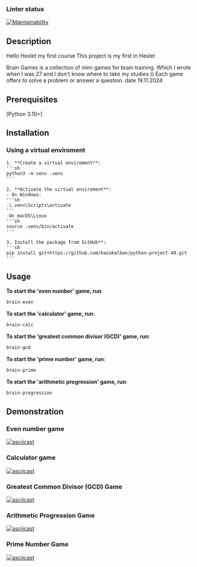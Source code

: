 ### Linter status
[![Maintainability](https://api.codeclimate.com/v1/badges/fb65680623d9149df103/maintainability)](https://codeclimate.com/github/kazakalban/python-project-49/maintainability)

## Description
Hello Hexlet my first course
This project is my first in Hexlet 

Brain Games is a collection of mini-games for brain training. Which I wrote when I was 27 and I don't know where to take my studies ))
Each game offers to solve a problem or answer a question.
date 19.11.2024


## Prerequisites
[Python 3.10+]

## Installation

### Using a virtual enviroment


    1. **Create a virtual enviroment**:
    '''sh
    python3 -m venv .venv
    '''
    
    2. **Activate the virtual enviroment**:
    - On Windows:
    '''sh
    .\.venv\Scripts\activate
    '''
    -On macOS\Linux
    '''sh 
    source .venv/bin/activate
    '''

    3. Install the package from GitHub**:
    '''sh
    pip install git+https://github.com/kazakalban/python-project-49.git
    '''

## Usage
**To start the 'even number' game, run**:
```sh 
brain-even 
```

**To start the 'calculator' game, run**:
```sh
brain-calc
```

**To start the 'greatest common divisor (GCD)' game, run**:
```sh
brain-gcd
```    

**To start the 'prime number' game, run**:
```sh
brain-prime
```

**To start the 'arithmetic progression' game, run**:
```sh
brain-progression
```

## Demonstration
### Even number game 
[![asciicast](https://asciinema.org/a/F7SH3ltXwWMXs7ckCgL1FnUWk.svg)](https://asciinema.org/a/F7SH3ltXwWMXs7ckCgL1FnUWk)

### Calculator game
[![asciicast](https://asciinema.org/a/Q4BuVghsYnfT28PHk9Y2CgYm8.svg)](https://asciinema.org/a/Q4BuVghsYnfT28PHk9Y2CgYm8)

### Greatest Common Divisor (GCD) Game
[![asciicast](https://asciinema.org/a/wFkOfznBENw5UeDrIbXFyTQe5.svg)](https://asciinema.org/a/wFkOfznBENw5UeDrIbXFyTQe5)

### Arithmetic Progression Game
[![asciicast](https://asciinema.org/a/z0yPUvKqE7XhwAXtZmFuF7kAP.svg)](https://asciinema.org/a/z0yPUvKqE7XhwAXtZmFuF7kAP)

### Prime Number Game
[![asciicast](https://asciinema.org/a/SIznOvdIrw2rht6UwvZzBwiJV.svg)](https://asciinema.org/a/SIznOvdIrw2rht6UwvZzBwiJV)
